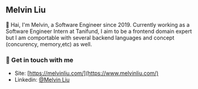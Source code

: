 ## Melvin Liu

👋 Hai, I'm Melvin, a Software Engineer since 2019. Currently working as a Software Engineer Intern at Tanifund, I aim to be a frontend domain expert but I am comportable with several backend languages and concept (concurency, memory,etc) as well.  

### 💬 Get in touch with me
- Site: [https://melvinliu.com/](https://www.melvinliu.com/)
- Linkedin: [@Melvin Liu](https://www.linkedin.com/in/melvin-liu/)
